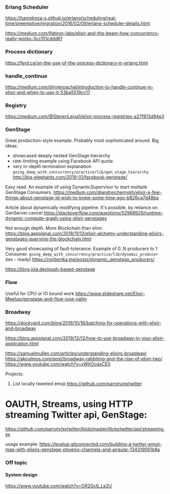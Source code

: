 ### Erlang Scheduler
https://hamidreza-s.github.io/erlang/scheduling/real-time/preemptive/migration/2016/02/09/erlang-scheduler-details.html

https://medium.com/flatiron-labs/elixir-and-the-beam-how-concurrency-really-works-3cc151cddd61

### Process dictionary
https://ferd.ca/on-the-use-of-the-process-dictionary-in-erlang.html

### handle_continue
https://medium.com/@tylerpachal/introduction-to-handle-continue-in-elixir-and-when-to-use-it-53ba5519cc17


### Registry

https://medium.com/@StevenLeiva1/elixir-process-registries-a27f813d94e3

### GenStage

Great production-style example. 
Probably most sophisticated around. Big ideas:
- showcased deeply nested GenStage hierarchy
- rate-limiting example using Facebook API quota
- very in-depth termination explanation
`going_deep_with_concurrency/practice/lib/gen_stage_hierarchy`
http://big-elephants.com/2019-01/facebook-genstage/

Easy read.
An example of using DynamicSupervisor to start multiple GenStage Consumers.
https://medium.com/@andreichernykh/elixir-a-few-things-about-genstage-id-wish-to-knew-some-time-ago-b826ca7d48ba

Article about dynamically modifying pipeline.
It's possible, by reliance on GenServer.cancel
https://stackoverflow.com/questions/52968929/runtime-dynamic-compute-graph-using-elixir-genstages

Not enough depth. More Blockchain than elixir.
https://blog.appsignal.com/2018/11/13/elixir-alchemy-understanding-elixirs-genstages-querying-the-blockchain.html

Very good showcasing of fault-tolerance.
Example of 0..N producers to 1 Consumer.
`going_deep_with_concurrency/practice/lib/dynamic_producer` (iex - ready)
https://norbertka.me/posts/dynamic_genstage_producers/


https://blog.jola.dev/push-based-genstage


### Flow

Useful for CPU or IO bound work
https://www.slideshare.net/Elixir-Meetup/genstage-and-flow-jose-valim


### Broadway

https://dockyard.com/blog/2019/10/16/batching-for-operations-with-elixir-and-broadway

https://blog.appsignal.com/2019/12/12/how-to-use-broadway-in-your-elixir-application.html

https://samuelmullen.com/articles/understanding-elixirs-broadway/
https://akoutmos.com/post/broadway-rabbitmq-and-the-rise-of-elixir-two/
https://www.youtube.com/watch?v=xWItOcqxCE0


Projects:
1. List locally tweeted emoji
https://github.com/parroty/extwitter
# OAUTH, Streams, using HTTP streaming Twitter api, GenStage:
https://github.com/parroty/extwitter/blob/master/lib/extwitter/api/streaming.ex

usage example:
https://levelup.gitconnected.com/building-a-twitter-emoji-map-with-elixirs-genstage-phoenix-channels-and-angular-134319061b8a



### Off topic

####  System design 
https://www.youtube.com/watch?v=OR2Gc6_Le2U